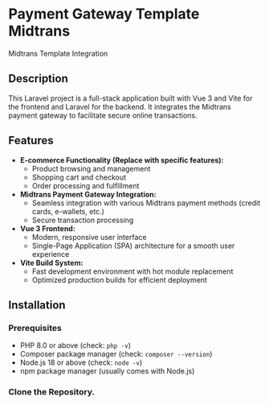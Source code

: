 # Payment Gateway Template Midtrans

Midtrans Template Integration

## Description

This Laravel project is a full-stack application built with Vue 3 and Vite for the frontend and Laravel for the backend. It integrates the Midtrans payment gateway to facilitate secure online transactions.

## Features

* **E-commerce Functionality (Replace with specific features):**
    * Product browsing and management
    * Shopping cart and checkout
    * Order processing and fulfillment
* **Midtrans Payment Gateway Integration:**
    * Seamless integration with various Midtrans payment methods (credit cards, e-wallets, etc.)
    * Secure transaction processing
* **Vue 3 Frontend:**
    * Modern, responsive user interface
    * Single-Page Application (SPA) architecture for a smooth user experience
* **Vite Build System:**
    * Fast development environment with hot module replacement
    * Optimized production builds for efficient deployment

## Installation

### Prerequisites

* PHP 8.0 or above (check: `php -v`)
* Composer package manager (check: `composer --version`)
* Node.js 18 or above (check: `node -v`)
* npm package manager (usually comes with Node.js)

### Clone the Repository.

<!-- ```bash
git clone https://your-git-repository-url.git
cd your-project-name -->
